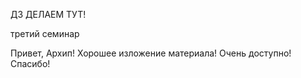 ДЗ ДЕЛАЕМ ТУТ!

третий семинар

Привет, Архип! Хорошее изложение материала! Очень доступно! Спасибо!